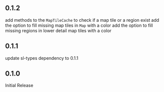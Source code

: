 ## 0.1.2

add methods to the `MapTileCache` to check if a map tile or a region exist
add the option to fill missing map tiles in `Map` with a color
add the option to fill missing regions in lower detail map tiles with a color

## 0.1.1

update sl-types dependency to 0.1.1

## 0.1.0

Initial Release
